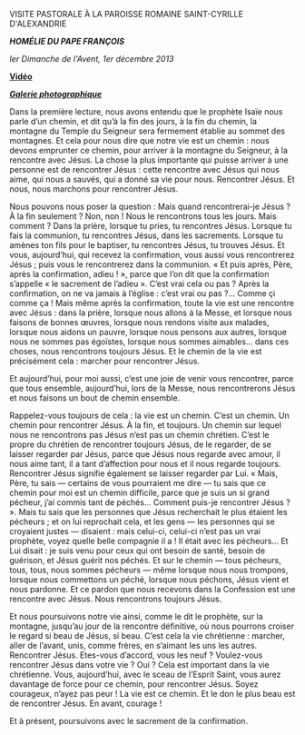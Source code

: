 VISITE PASTORALE À LA PAROISSE ROMAINE SAINT-CYRILLE D'ALEXANDRIE

***HOMÉLIE DU PAPE FRANÇOIS***

*Ier Dimanche de l'Avent, 1er décembre 2013*

**[Vidéo](http://player.rv.va/vaticanplayer.asp?language=it&tic=VA_6LU4U5WW)**

***[Galerie photographique](http://www.photogallery.va/content/photogallery/fr/celebrazioni-liturgiche/cirillo-alessandrino-20131201.html)***

Dans la première lecture, nous avons entendu que le prophète Isaïe nous parle d’un chemin, et dit qu’à la fin des jours, à la fin du chemin, la montagne du Temple du Seigneur sera fermement établie au sommet des montagnes. Et cela pour nous dire que notre vie est un chemin : nous devons emprunter ce chemin, pour arriver à la montagne du Seigneur, à la rencontre avec Jésus. La chose la plus importante qui puisse arriver à une personne est de rencontrer Jésus : cette rencontre avec Jésus qui nous aime, qui nous a sauvés, qui a donné sa vie pour nous. Rencontrer Jésus. Et nous, nous marchons pour rencontrer Jésus.

Nous pouvons nous poser la question : Mais quand rencontrerai-je Jésus ? À la fin seulement ? Non, non ! Nous le rencontrons tous les jours. Mais comment ? Dans la prière, lorsque tu pries, tu rencontres Jésus. Lorsque tu fais la communion, tu rencontres Jésus, dans les sacrements. Lorsque tu amènes ton fils pour le baptiser, tu rencontres Jésus, tu trouves Jésus. Et vous, aujourd’hui, qui recevez la confirmation, vous aussi vous rencontrerez Jésus ; puis vous le rencontrerez dans la communion. « Et puis après, Père, après la confirmation, adieu ! », parce que l’on dit que la confirmation s’appelle « le sacrement de l’adieu ». C’est vrai cela ou pas ? Après la confirmation, on ne va jamais à l’église : c’est vrai ou pas ?... Comme çi comme ça ! Mais même après la confirmation, toute la vie est une rencontre avec Jésus : dans la prière, lorsque nous allons à la Messe, et lorsque nous faisons de bonnes œuvres, lorsque nous rendons visite aux malades, lorsque nous aidons un pauvre, lorsque nous pensons aux autres, lorsque nous ne sommes pas égoïstes, lorsque nous sommes aimables... dans ces choses, nous rencontrons toujours Jésus. Et le chemin de la vie est précisément cela : marcher pour rencontrer Jésus.

Et aujourd’hui, pour moi aussi, c’est une joie de venir vous rencontrer, parce que tous ensemble, aujourd’hui, lors de la Messe, nous rencontrerons Jésus et nous faisons un bout de chemin ensemble.

Rappelez-vous toujours de cela : la vie est un chemin. C’est un chemin. Un chemin pour rencontrer Jésus. À la fin, et toujours. Un chemin sur lequel nous ne rencontrons pas Jésus n’est pas un chemin chrétien. C’est le propre du chrétien de rencontrer toujours Jésus, de le regarder, de se laisser regarder par Jésus, parce que Jésus nous regarde avec amour, il nous aime tant, il a tant d’affection pour nous et il nous regarde toujours. Rencontrer Jésus signifie également se laisser regarder par Lui. « Mais, Père, tu sais — certains de vous pourraient me dire — tu sais que ce chemin pour moi est un chemin difficile, parce que je suis un si grand pécheur, j’ai commis tant de péchés... Comment puis-je rencontrer Jésus ? ». Mais tu sais que les personnes que Jésus recherchait le plus étaient les pécheurs ; et on lui reprochait cela, et les gens — les personnes qui se croyaient justes — disaient : mais celui-ci, celui-ci n’est pas un vrai prophète, voyez quelle belle compagnie il a ! Il était avec les pécheurs... Et Lui disait : je suis venu pour ceux qui ont besoin de santé, besoin de guérison, et Jésus guérit nos péchés. Et sur le chemin — tous pécheurs, tous, tous, nous sommes pécheurs — même lorsque nous nous trompons, lorsque nous commettons un péché, lorsque nous péchons, Jésus vient et nous pardonne. Et ce pardon que nous recevons dans la Confession est une rencontre avec Jésus. Nous rencontrons toujours Jésus.

Et nous poursuivons notre vie ainsi, comme le dit le prophète, sur la montagne, jusqu’au jour de la rencontre définitive, où nous pourrons croiser le regard si beau de Jésus, si beau. C’est cela la vie chrétienne : marcher, aller de l’avant, unis, comme frères, en s’aimant les uns les autres. Rencontrer Jésus. Etes-vous d’accord, vous les neuf ? Voulez-vous rencontrer Jésus dans votre vie ? Oui ? Cela est important dans la vie chrétienne. Vous, aujourd’hui, avec le sceau de l’Esprit Saint, vous aurez davantage de force pour ce chemin, pour rencontrer Jésus. Soyez courageux, n’ayez pas peur ! La vie est ce chemin. Et le don le plus beau est de rencontrer Jésus. En avant, courage !

Et à présent, poursuivons avec le sacrement de la confirmation.